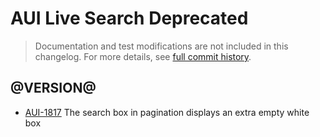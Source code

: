 # AUI Live Search Deprecated

> Documentation and test modifications are not included in this changelog. For more details, see [full commit history](https://github.com/liferay/alloy-ui/commits/master/src/aui-color-picker).

## @VERSION@

* [AUI-1817](https://issues.liferay.com/browse/AUI-1817) The search box in pagination displays an extra empty white box
